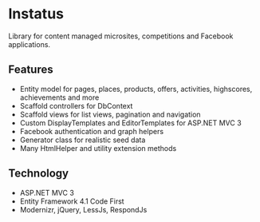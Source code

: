 ﻿Instatus
========

Library for content managed microsites, competitions and Facebook applications.

Features
--------

* Entity model for pages, places, products, offers, activities, highscores, achievements and more
* Scaffold controllers for DbContext
* Scaffold views for list views, pagination and navigation
* Custom DisplayTemplates and EditorTemplates for ASP.NET MVC 3
* Facebook authentication and graph helpers
* Generator class for realistic seed data
* Many HtmlHelper and utility extension methods

Technology
----------

* ASP.NET MVC 3
* Entity Framework 4.1 Code First
* Modernizr, jQuery, LessJs, RespondJs